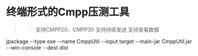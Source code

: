 # 终端形式的Cmpp压测工具

>> 支持CMPP20、CMPP30 支持持续发送 支持查看数据

jpackage --type exe --name CmppUtil --input target --main-jar CmppUtil.jar --win-console --dest dist
